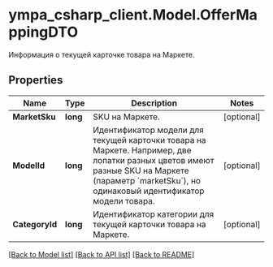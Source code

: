 # ympa_csharp_client.Model.OfferMappingDTO
Информация о текущей карточке товара на Маркете.

## Properties

Name | Type | Description | Notes
------------ | ------------- | ------------- | -------------
**MarketSku** | **long** | SKU на Маркете. | [optional] 
**ModelId** | **long** | Идентификатор модели для текущей карточки товара на Маркете.  Например, две лопатки разных цветов имеют разные SKU на Маркете (параметр &#x60;marketSku&#x60;), но одинаковый идентификатор модели товара.  | [optional] 
**CategoryId** | **long** | Идентификатор категории для текущей карточки товара на Маркете. | [optional] 

[[Back to Model list]](../README.md#documentation-for-models) [[Back to API list]](../README.md#documentation-for-api-endpoints) [[Back to README]](../README.md)

